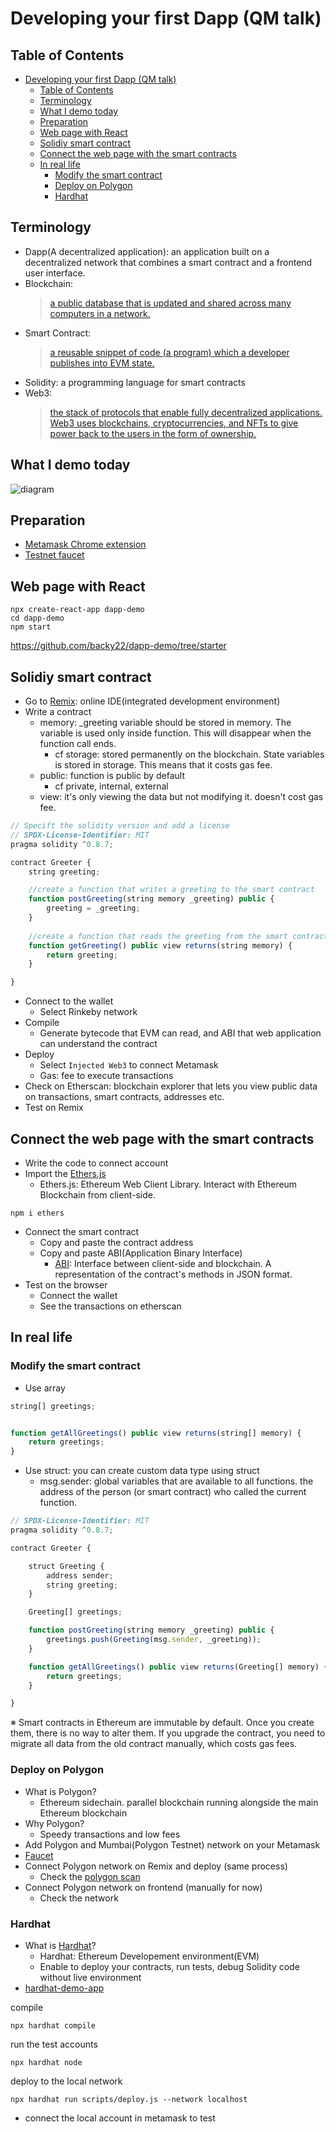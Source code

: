 # Developing your first Dapp (QM talk)

## Table of Contents
- [Developing your first Dapp (QM talk)](#developing-your-first-dapp-qm-talk)
  - [Table of Contents](#table-of-contents)
  - [Terminology](#terminology)
  - [What I demo today](#what-i-demo-today)
  - [Preparation](#preparation)
  - [Web page with React](#web-page-with-react)
  - [Solidiy smart contract](#solidiy-smart-contract)
  - [Connect the web page with the smart contracts](#connect-the-web-page-with-the-smart-contracts)
  - [In real life](#in-real-life)
    - [Modify the smart contract](#modify-the-smart-contract)
    - [Deploy on Polygon](#deploy-on-polygon)
    - [Hardhat](#hardhat)
## Terminology

- Dapp(A decentralized application): an application built on a decentralized network that combines a smart contract and a frontend user interface.
- Blockchain:
    >[a public database that is updated and shared across many computers in a network.](https://ethereum.org/en/developers/docs/intro-to-ethereum/)
- Smart Contract:
    >[a reusable snippet of code (a program) which a developer publishes into EVM state.](https://ethereum.org/en/developers/docs/intro-to-ethereum/)
- Solidity: a programming language for smart contracts
- Web3: 
    >[the stack of protocols that enable fully decentralized applications.](https://twitter.com/jbrukh/status/1449734638788821002)
    >[Web3 uses blockchains, cryptocurrencies, and NFTs to give power back to the users in the form of ownership. ](https://ethereum.org/en/web3/#introduction)

## What I demo today

![diagram](/dapp-diagram.png)

## Preparation

- [Metamask Chrome extension](https://metamask.io/)
- [Testnet faucet](https://faucet.paradigm.xyz/)

## Web page with React

```
npx create-react-app dapp-demo
cd dapp-demo
npm start
```

https://github.com/backy22/dapp-demo/tree/starter

## Solidiy smart contract

- Go to [Remix](https://remix.ethereum.org/): online IDE(integrated development environment)
- Write a contract
  - memory: _greeting variable should be stored in memory. The variable is used only inside function. This will disappear when the function call ends.
    - cf storage: stored permanently on the blockchain. State variables is stored in storage. This means that it costs gas fee.
  - public: function is public by default
    - cf private, internal, external
  - view: it's only viewing the data but not modifying it. doesn't cost gas fee.

```javascript
// Specift the solidity version and add a license
// SPDX-License-Identifier: MIT
pragma solidity ^0.8.7;

contract Greeter {
    string greeting;

    //create a function that writes a greeting to the smart contract
    function postGreeting(string memory _greeting) public {
        greeting = _greeting;
    }
    
    //create a function that reads the greeting from the smart contract
    function getGreeting() public view returns(string memory) {
        return greeting;
    }

}
```

- Connect to the wallet
  - Select Rinkeby network
- Compile
  - Generate bytecode that EVM can read, and ABI that web application can understand the contract
- Deploy
  - Select `Injected Web3` to connect Metamask
  - Gas: fee to execute transactions
- Check on Etherscan: blockchain explorer that lets you view public data on transactions, smart contracts, addresses etc.
- Test on Remix

## Connect the web page with the smart contracts

- Write the code to connect account
- Import the [Ethers.js](https://docs.ethers.io/v5/)
  - Ethers.js: Ethereum Web Client Library. Interact with Ethereum Blockchain from client-side.

```
npm i ethers
```
- Connect the smart contract
  - Copy and paste the contract address
  - Copy and paste ABI(Application Binary Interface)
    - [ABI](https://docs.soliditylang.org/en/develop/abi-spec.html): Interface between client-side and blockchain. A representation of the contract's methods in JSON format.
- Test on the browser
  - Connect the wallet
  - See the transactions on etherscan
## In real life

### Modify the smart contract

- Use array

```javascript
string[] greetings;


function getAllGreetings() public view returns(string[] memory) {
    return greetings;
}
```

- Use struct: you can create custom data type using struct
  - msg.sender: global variables that are available to all functions. the address of the person (or smart contract) who called the current function.

```javascript
// SPDX-License-Identifier: MIT
pragma solidity ^0.8.7;

contract Greeter {

    struct Greeting {
        address sender;
        string greeting;
    }

    Greeting[] greetings;

    function postGreeting(string memory _greeting) public {
        greetings.push(Greeting(msg.sender, _greeting));
    }

    function getAllGreetings() public view returns(Greeting[] memory) {
        return greetings;
    }

}
```

※ Smart contracts in Ethereum are immutable by default. Once you create them, there is no way to alter them. If you upgrade the contract, you need to migrate all data from the old contract manually, which costs gas fees.

### Deploy on Polygon

- What is Polygon?
  - Ethereum sidechain. parallel blockchain running alongside the main Ethereum blockchain
- Why Polygon?
  - Speedy transactions and low fees
- Add Polygon and Mumbai(Polygon Testnet) network on your Metamask
- [Faucet](https://mumbaifaucet.com/)
- Connect Polygon network on Remix and deploy (same process)
  - Check the [polygon scan](https://mumbai.polygonscan.com/tx/0xf7a1a2b3ac9496433796aa3ba458b0eaffe2e20cc0deb032ee179f54188781c5)
- Connect Polygon network on frontend (manually for now)
  - Check the network
### Hardhat

- What is [Hardhat](https://hardhat.org/getting-started/#overview)?
  - Hardhat: Ethereum Developement environment(EVM)
  - Enable to deploy your contracts, run tests, debug Solidity code without live environment
- [hardhat-demo-app](https://github.com/backy22/hardhat-dapp-demo)

compile

```
npx hardhat compile
```

run the test accounts

```
npx hardhat node
```

deploy to the local network

```
npx hardhat run scripts/deploy.js --network localhost
```

- connect the local account in metamask to test
